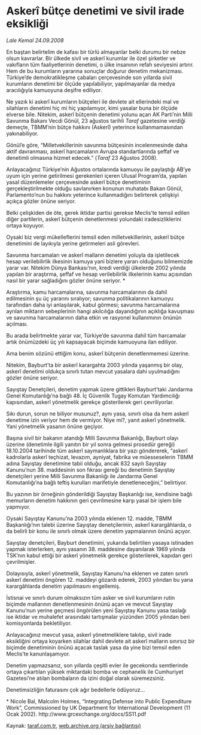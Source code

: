 # Askerî bütçe denetimi ve sivil irade eksikliği

*Lale Kemal 24.09.2008*

<div class="yazi">
<p>En baştan belirtelim de kafası bir türlü almayanlar belki durumu bir nebze olsun kavrarlar. Bir ülkede sivil ve askerî kurumlar ile özel şirketler ve vakıfların tüm faaliyetlerinin denetimi, o ülke insanının refah seviyesini artırır. Hem de bu kurumların yararına sonuçlar doğurur denetim mekanizması. Türkiye’de demokratikleşme çabaları çerçevesinde son yıllarda sivil kurumların denetimi bir ölçüde yapılabiliyor, yapılmayanlar da medya aracılığıyla kamuoyuna deşifre ediliyor. </p>
<p>Ne yazık ki askerî kurumların bütçeleri ile devlete ait ellerindeki mal ve silahların denetimi hiç mi hiç yapılamıyor, kimi yasalar buna bir ölçüde elverse bile. Nitekim, askerî bütçenin denetimi yolunu açan AK Parti’nin Milli Savunma Bakanı Vecdi Gönül, 23 ağustos tarihli <i>Taraf</i> gazetesine verdiği demeçte, TBMM’nin bütçe hakkını (Askerî) yeterince kullanmamasından yakınabiliyor. </p>
<p>Gönül’e göre, “Milletvekillerinin savunma bütçesinin incelenmesinde daha aktif davranması, askerî harcamaların Avrupa standartlarında şeffaf ve denetimli olmasına hizmet edecek.” (<i>Taraf</i> 23 Ağustos 2008). </p>
<p>Anlayacağınız Türkiye’nin Ağustos ortalarında kamuoyu ile paylaştığı AB’ye uyum için yerine getirilmesi gerekenleri içeren Ulusal Program’da, yapılan yasal düzenlemeler çerçevesinde askerî bütçe denetiminin gerçekleştirilmekte olduğu savlanırken konunun muhatabı Bakan Gönül, Parlamento’nun bu hakkını yeterince kullanmadığını belirterek çelişkiyi açıkça gözler önüne seriyor. </p>
<p>Belki çelişkiden de öte, gerek iktidar partisi gerekse Meclis’te temsil edilen diğer partilerin, askerî bütçenin denetlenmesi yolundaki iradesizliklerini ortaya koyuyor.</p>
<p>Oysaki biz vergi mükelleflerini temsil eden milletvekillerinin, askerî bütçe denetimini de layıkıyla yerine getirmeleri asli görevleri. </p>
<p>Savunma harcamaları ve askerî malların denetimi yoluyla da işletilecek hesap verilebilirlik ilkesinin kamuya yani bizlere yararı olduğunu bilmemizde yarar var. Nitekim Dünya Bankası’nın, kredi verdiği ülkelerde 2002 yılında yapılan bir araştırma, şeffaf ve hesap verilebilirlik ilkelerinin kamu açısından nasıl bir yarar sağladığını gözler önüne seriyor. *</p>
<p>Araştırma, kamu harcamalarına, savunma harcamalarının da dahil edilmesinin şu üç yararını sıralıyor; savunma politikalarının kamuoyu tarafından daha iyi anlaşılarak, kabul görmesi; savunma harcamalarına ayrılan miktarın sebeplerinin hangi akılcılığa dayandığının açıklığa kavuşması ve savunma harcamalarının daha etkin ve rasyonel kullanımının önünün açılması. </p>
<p>Bu arada belirtmekte yarar var, Türkiye’de savunma dahil tüm harcamalar artık önümüzdeki üç yılı kapsayacak biçimde kamuoyuna ilan ediliyor. </p>
<p>Ama benim sözünü ettiğim konu, askerî bütçenin denetlenmemesi üzerine.</p>
<p>Nitekim, Bayburt’ta bir askerî karargahta 2003 yılında yaşanmış bir olay, askerî denetimi oldukça sınırlı tutan mevcut yasalara dahi uyulmadığını gözler önüne seriyor.</p>
<p>Sayıştay Denetçileri, denetim yapmak üzere gittikleri Bayburt’taki Jandarma Genel Komutanlığı’na bağlı 48. İç Güvenlik Tugay Komutan Yardımcılığı kapısından, askerî yönetmelik gerekçe gösterilerek geri çevriliyorlar. </p>
<p>Sıkı durun, sorun ne biliyor musunuz?, aynı yasa, sınırlı olsa da hem askerî denetime izin veriyor hem de vermiyor. Niye mi?, yanıt askerî yönetmelik. Yani yönetmelik yasanın önüne geçiyor.</p>
<p>Başına sivil bir bakanın atandığı Milli Savunma Bakanlığı, Bayburt olayı üzerine (denetimle ilgili yanıtın bir yıl sonra gelmesi prosedür gereği) 18.10.2004 tarihinde tüm askerî saymanlıklara bir yazı göndererek, “askerî kadrolarla askerî teçhizat, levazım, ayniyat, fabrika ve müesseselerin TBMM adına Sayıştay denetimine tabii olduğu, ancak 832 sayılı Sayıştay Kanunu’nun 38. maddesinin son fıkrası gereği bu denetimin Sayıştay denetçileri yerine Milli Savunma Bakanlığı ile Jandarma Genel Komutanlığı’na bağlı teftiş kurulları marifetiyle denetleneceğini,” belirtiyor. </p>
<p>Bu yazının bir örneğinin gönderildiği Sayıştay Başkanlığı ise, kendisine bağlı memurların denetim hakkının geri çevrilmesine karşı yasal bir işlem bile yapmıyor. </p>
<p>Oysaki Sayıştay Kanunu’na 2003 yılında eklenen 12. madde, TBMM Başkanlığı’nın talebi üzerine Sayıştay denetçilerinin, askerî karargâhlarda, o da belirli bir konu ile sınırlı olmak üzere denetim yapmalarının önünü açıyor.</p>
<p>Sayıştay denetçileri, Bayburt denetimini, yukarıda belirtilen yasaya istinaden yapmak isterlerken, aynı yasanın 38. maddesine dayanılarak 1969 yılında TSK’nın kabul ettiği bir askerî yönetmelik gerekçe gösterilerek, kapıdan geri çevrilmişler. </p>
<p>Dolayısıyla, askerî yönetmelik, Sayıştay Kanunu’na eklenen ve zaten sınırlı askerî denetimi öngören 12. maddeyi gözardı ederek, 2003 yılından bu yana karargâhlarda denetim yapılmasını engellemiş. </p>
<p>İstisnai ve sınırlı durum olmaksızın tüm asker ve sivil kurumların rutin biçimde mallarının denetlenmesinin önünü açan ve mevcut Sayıştay Kanunu’nun yerine geçmesi öngörülen yeni Sayıştay Kanunu yasa taslağı ise iktidar ve muhalefet arasındaki tartışmalar yüzünden 2005 yılından beri komisyonlarda bekletiliyor.</p>
<p>Anlayacağınız mevcut yasa, askerî yönetmeliklere takılıp, sivil irade eksikliğini ortaya koyarken silahlar dahil devlete ait askerî malların sınırsız bir biçimde denetiminin önünü açacak taslak yasa da yine bizi temsil eden Meclis’te kanunlaşamıyor. </p>
<p>Denetim yapmazsanız, son yıllarda çeşitli evler ile gecekondu semtlerinde ortaya çıkartılan yüksek miktardaki bomba ve cephanelik ile Cumhuriyet Gazetesi’ne atılan bombaların da izini doğal olarak süremezsiniz. </p>
<p>Denetimsizliğin faturasını çok ağır bedellerle ödüyoruz...</p>
<p>* Nicole Bal, Malcolm Holmes, “Integrating Defense into Public Expenditure Work”, Commissioned by UK Department for International Development (11 Ocak 2002). http://www.grcexchange.org/docs/SS11.pdf</p>
</div>

Kaynak: [taraf.com.tr](http://www.taraf.com.tr/lale-kemal/makale-askeri-butce-denetimi-ve-sivil-irade-eksikligi.htm), [web.archive.org (arşiv bağlantısı)](http://web.archive.org/web/20130816081719/http://www.taraf.com.tr/lale-kemal/makale-askeri-butce-denetimi-ve-sivil-irade-eksikligi.htm)
